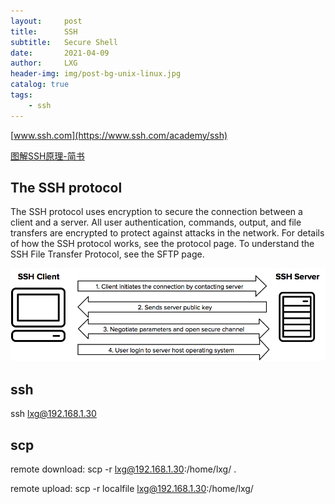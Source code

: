 ```yaml
---
layout:     post
title:      SSH
subtitle:   Secure Shell
date:       2021-04-09
author:     LXG
header-img: img/post-bg-unix-linux.jpg
catalog: true
tags:
    - ssh
---
```


[www.ssh.com](https://www.ssh.com/academy/ssh)

[图解SSH原理-简书](https://www.jianshu.com/p/33461b619d53)

## The SSH protocol

The SSH protocol uses encryption to secure the connection between a client and a server. All user authentication, commands, output, and file transfers are encrypted to protect against attacks in the network. For details of how the SSH protocol works, see the protocol page. To understand the SSH File Transfer Protocol, see the SFTP page.

![ssh_protocol](/images/linux/ssh_protocol.webp)

## ssh 

ssh lxg@192.168.1.30

## scp

remote download: scp -r lxg@192.168.1.30:/home/lxg/ .

remote upload: scp -r localfile lxg@192.168.1.30:/home/lxg/


